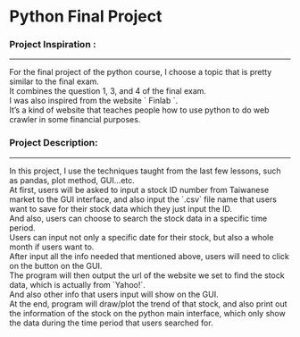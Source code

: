 # Python Final Project

### Project Inspiration :
<hr>
    For the final project of the python course, I choose a topic that is pretty similar to the final exam. <br>
    It combines the question 1, 3, and 4 of the final exam. <br>
    I was also inspired from the website ` Finlab `. <br>
    It’s a kind of website that teaches people how to use python to do web crawler in some financial purposes. 

### Project Description:
<hr>
    In this project, I use the techniques taught from the last few lessons, such as pandas, plot method, GUI...etc.<br>
    At first, users will be asked to input a stock ID number from Taiwanese market to the GUI interface, and also input the `.csv` file name that users want to save for their stock data which they just input the ID. <br>
    And also, users can choose to search the stock data in a specific time period. <br>
    Users can input not only a specific date for their stock, but also a whole month if users want to. <br>
    After input all the info needed that mentioned above, users will need to click on the button on the GUI. <br>
    The program will then output the url of the website we set to find the stock data, which is actually from `Yahoo!`. <br>
    And also other info that users input will show on the GUI. <br>
    At the end, program will draw/plot the trend of that stock, and also print out the information of the stock on the python main interface, which only show the data during the time period that users searched for.     
